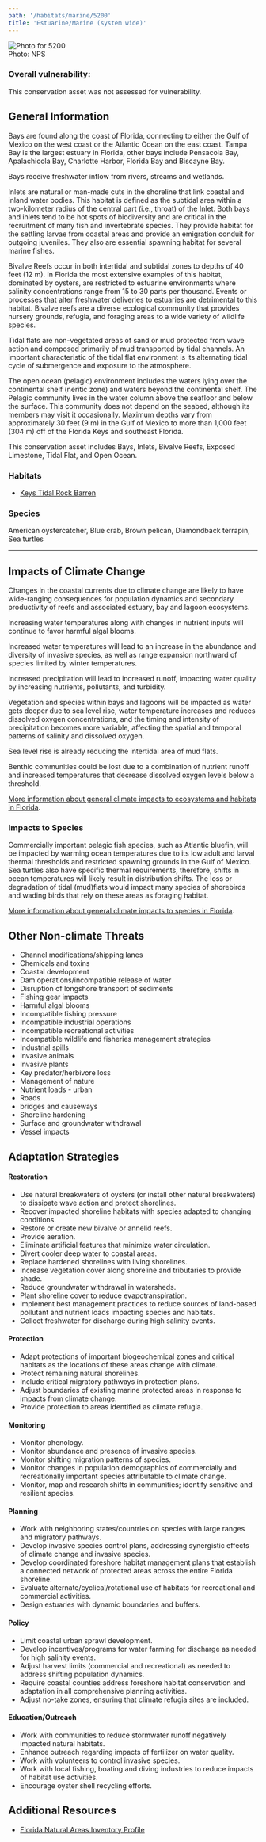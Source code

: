 ```yaml
---
path: '/habitats/marine/5200'
title: 'Estuarine/Marine (system wide)'
---
```


<content-header icon="estuarine_marine_system_wide" title="Estuarine/Marine (system wide)"></content-header>

<div id="TopSection">

<div class="header-photo"><img src="5200.jpg" alt="Photo for 5200"/>
<figcaption>Photo: NPS</figcaption></div>

<div>

### Overall vulnerability:

This conservation asset was not assessed for vulnerability.



</div>
</div>

## General Information

Bays are found along the coast of Florida, connecting to either the Gulf of Mexico on the west coast or the Atlantic Ocean on the east coast.  Tampa Bay is the largest estuary in Florida, other bays include Pensacola Bay, Apalachicola Bay, Charlotte Harbor, Florida Bay and Biscayne Bay.  

Bays receive freshwater inflow from rivers, streams and wetlands.  

Inlets are natural or man-made cuts in the shoreline that link coastal and inland water bodies. This habitat is defined as the subtidal area within a two-kilometer radius of the central part (i.e., throat) of the Inlet. Both bays and inlets tend to be hot spots of biodiversity and are critical in the recruitment of many fish and invertebrate species. They provide habitat for the settling larvae from coastal areas and provide an emigration conduit for outgoing juveniles. They also are essential spawning habitat for several marine fishes.  

Bivalve Reefs occur in both intertidal and subtidal zones to depths of 40 feet (12 m). In Florida the most extensive examples of this habitat, dominated by oysters, are restricted to estuarine environments where salinity concentrations range from 15 to 30 parts per thousand. Events or processes that alter freshwater deliveries to estuaries are detrimental to this habitat. Bivalve reefs are a diverse ecological community that provides nursery grounds, refugia, and foraging areas to a wide variety of wildlife species. 

Tidal flats are non-vegetated areas of sand or mud protected from wave action and composed primarily of mud transported by tidal channels. An important characteristic of the tidal flat environment is its alternating tidal cycle of submergence and exposure to the atmosphere. 

The open ocean (pelagic) environment includes the waters lying over the continental shelf (neritic zone) and waters beyond the continental shelf. The Pelagic community lives in the water column above the seafloor and below the surface. This community does not depend on the seabed, although its members may visit it occasionally. Maximum depths vary from approximately 30 feet (9 m) in the Gulf of Mexico to more than 1,000 feet (304 m) off of the Florida Keys and southeast Florida.

This conservation asset includes Bays, Inlets, Bivalve Reefs, Exposed Limestone, Tidal Flat, and Open Ocean.

### Habitats

- [Keys Tidal Rock Barren](/habitats//habitats/marine/52111)



### Species

American oystercatcher, Blue crab, Brown pelican, Diamondback terrapin, Sea turtles

<hr />

## Impacts of Climate Change

Changes in the coastal currents due to climate change are likely to have wide-ranging consequences for population dynamics and secondary productivity of reefs and associated estuary, bay and lagoon ecosystems.  

Increasing water temperatures along with changes in nutrient inputs will continue to favor harmful algal blooms.  

Increased water temperatures will lead to an increase in the abundance and diversity of invasive species, as well as range expansion northward of species limited by winter temperatures.  

Increased precipitation will lead to increased runoff, impacting water quality by increasing nutrients, pollutants, and turbidity.  

Vegetation and species within bays and lagoons will be impacted as water gets deeper due to sea level rise, water temperature increases and reduces dissolved oxygen concentrations, and the timing and intensity of precipitation becomes more variable, affecting the spatial and temporal patterns of salinity and dissolved oxygen.  

Sea level rise is already reducing the intertidal area of mud flats.  

Benthic communities could be lost due to a combination of nutrient runoff and increased temperatures that decrease dissolved oxygen levels below a threshold.



[More information about general climate impacts to ecosystems and habitats in Florida](/impacts/habitats).

### Impacts to Species

Commercially important pelagic fish species, such as Atlantic bluefin, will be impacted by warming ocean temperatures due to its low adult and larval thermal thresholds and restricted spawning grounds in the Gulf of Mexico.  Sea turtles also have specific thermal requirements, therefore, shifts in ocean temperatures will likely result in distribution shifts.  The loss or degradation of tidal (mud)flats would impact many species of shorebirds and wading birds that rely on these areas as foraging habitat.

[More information about general climate impacts to species in Florida](/impacts/species).

## Other Non-climate Threats

-	Channel modifications/shipping lanes
-	Chemicals and toxins
-	Coastal development
-	Dam operations/incompatible release of water
-	Disruption of longshore transport of sediments
-	Fishing gear impacts
-	Harmful algal blooms
-	Incompatible fishing pressure
-	Incompatible industrial operations
-	Incompatible recreational activities
-	Incompatible wildlife and fisheries management strategies
-	Industrial spills
-	Invasive animals
-	Invasive plants
-	Key predator/herbivore loss
-	Management of nature
-	Nutrient loads - urban
-	Roads
-	bridges and causeways
-	Shoreline hardening
-	Surface and groundwater withdrawal
-	Vessel impacts


## Adaptation Strategies

#### Restoration

- Use natural breakwaters of oysters (or install other natural breakwaters) to dissipate wave action and protect shorelines.
- Recover impacted shoreline habitats with species adapted to changing conditions.
- Restore or create new bivalve or annelid reefs.
- Provide aeration.
- Eliminate artificial features that minimize water circulation.
- Divert cooler deep water to coastal areas.
- Replace hardened shorelines with living shorelines.
- Increase vegetation cover along shoreline and tributaries to provide shade.
- Reduce groundwater withdrawal in watersheds.
- Plant shoreline cover to reduce evapotranspiration.
- Implement best management practices to reduce sources of land-based pollutant and nutrient loads impacting species and habitats.
- Collect freshwater for discharge during high salinity events.


#### Protection

- Adapt protections of important biogeochemical zones and critical habitats as the locations of these areas change with climate.
- Protect remaining natural shorelines.
- Include critical migratory pathways in protection plans.
- Adjust boundaries of existing marine protected areas in response to impacts from climate change.
- Provide protection to areas identified as climate refugia.


#### Monitoring

- Monitor phenology.
- Monitor abundance and presence of invasive species.
- Monitor shifting migration patterns of species.
- Monitor changes in population demographics of commercially and recreationally important species attributable to climate change.
- Monitor, map and research shifts in communities; identify sensitive and resilient species.


#### Planning

- Work with neighboring states/countries on species with large ranges and migratory pathways.
- Develop invasive species control plans, addressing synergistic effects of climate change and invasive species.
- Develop coordinated foreshore habitat management plans that establish a connected network of protected areas across the entire Florida shoreline.
- Evaluate alternate/cyclical/rotational use of habitats for recreational and commercial activities.
- Design estuaries with dynamic boundaries and buffers.


#### Policy

- Limit coastal urban sprawl development.
- Develop incentives/programs for water farming for discharge as needed for high salinity events.
- Adjust harvest limits (commercial and recreational) as needed to address shifting population dynamics.
- Require coastal counties address foreshore habitat conservation and adaptation in all comprehensive planning activities.
- Adjust no-take zones, ensuring that climate refugia sites are included.


#### Education/Outreach

- Work with communities to reduce stormwater runoff negatively impacted natural habitats.
- Enhance outreach regarding impacts of fertilizer on water quality.
- Work with volunteers to control invasive species.
- Work with local fishing, boating and diving industries to reduce impacts of habitat use activities.
- Encourage oyster shell recycling efforts.




## Additional Resources

 - [Florida Natural Areas Inventory Profile](http://www.fnai.org/PDF/NC/Marine_Estuarine.pdf)
